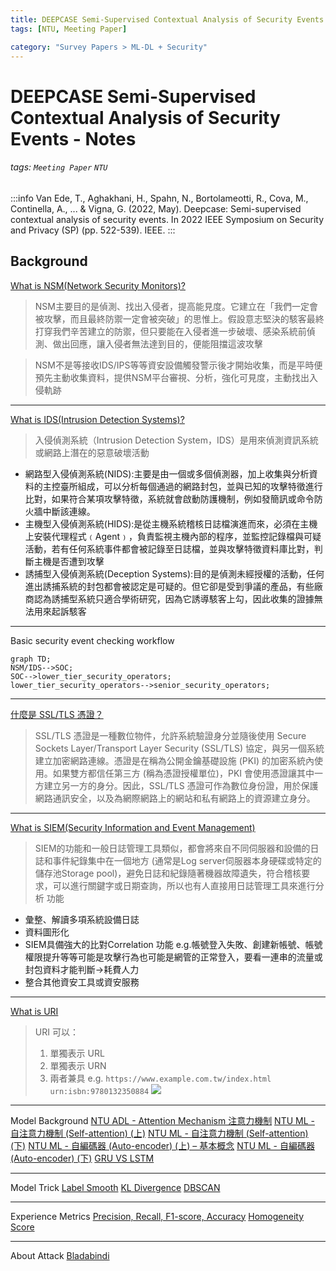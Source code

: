 ```yaml
---
title: DEEPCASE Semi-Supervised Contextual Analysis of Security Events - Notes
tags: [NTU, Meeting Paper]

category: "Survey Papers > ML-DL + Security"
---
```


# DEEPCASE Semi-Supervised Contextual Analysis of Security Events - Notes
###### tags: `Meeting Paper` `NTU`
:::info
Van Ede, T., Aghakhani, H., Spahn, N., Bortolameotti, R., Cova, M., Continella, A., ... & Vigna, G. (2022, May). Deepcase: Semi-supervised contextual analysis of security events. In 2022 IEEE Symposium on Security and Privacy (SP) (pp. 522-539). IEEE.
:::
## Background
[What is NSM(Network Security Monitors)?](https://ithelp.ithome.com.tw/articles/10202297)
> NSM主要目的是偵測、找出入侵者，提高能見度。它建立在「我們一定會被攻擊，而且最終防禦一定會被突破」的思惟上。假設意志堅決的駭客最終打穿我們辛苦建立的防禦，但只要能在入侵者進一步破壞、感染系統前偵測、做出回應，讓入侵者無法達到目的，便能阻擋這波攻擊

> NSM不是等接收IDS/IPS等等資安設備觸發警示後才開始收集，而是平時便預先主動收集資料，提供NSM平台審視、分析，強化可見度，主動找出入侵軌跡
---
[What is IDS(Intrusion Detection Systems)?](https://www.ithome.com.tw/tech/28712)
> 入侵偵測系統（Intrusion Detection System，IDS）是用來偵測資訊系統或網路上潛在的惡意破壞活動

* 網路型入侵偵測系統(NIDS):主要是由一個或多個偵測器，加上收集與分析資料的主控臺所組成，可以分析每個通過的網路封包，並與已知的攻擊特徵進行比對，如果符合某項攻擊特徵，系統就會啟動防護機制，例如發簡訊或命令防火牆中斷該連線。
* 主機型入侵偵測系統(HIDS):是從主機系統稽核日誌檔演進而來，必須在主機上安裝代理程式﹙Agent﹚，負責監視主機內部的程序，並監控記錄檔與可疑活動，若有任何系統事件都會被記錄至日誌檔，並與攻擊特徵資料庫比對，判斷主機是否遭到攻擊
* 誘捕型入侵偵測系統(Deception Systems):目的是偵測未經授權的活動，任何進出誘捕系統的封包都會被認定是可疑的。但它卻是受到爭議的產品，有些廠商認為誘捕型系統只適合學術研究，因為它誘導駭客上勾，因此收集的證據無法用來起訴駭客
---
Basic security event checking workflow
```mermaid
graph TD;
NSM/IDS-->SOC;
SOC-->lower_tier_security_operators;
lower_tier_security_operators-->senior_security_operators;
```

---

[什麼是 SSL/TLS 憑證？](https://aws.amazon.com/tw/what-is/ssl-certificate/)
> SSL/TLS 憑證是一種數位物件，允許系統驗證身分並隨後使用 Secure Sockets Layer/Transport Layer Security (SSL/TLS) 協定，與另一個系統建立加密網路連線。憑證是在稱為公開金鑰基礎設施 (PKI) 的加密系統內使用。如果雙方都信任第三方 (稱為憑證授權單位)，PKI 會使用憑證讓其中一方建立另一方的身分。因此，SSL/TLS 憑證可作為數位身份證，用於保護網路通訊安全，以及為網際網路上的網站和私有網路上的資源建立身分。

---

[What is SIEM(Security Information and Event Management)](https://ithelp.ithome.com.tw/articles/10195623)
> SIEM的功能和一般日誌管理工具類似，都會將來自不同伺服器和設備的日誌和事件紀錄集中在一個地方 (通常是Log server伺服器本身硬碟或特定的儲存池Storage pool)，避免日誌和紀錄隨著機器故障遺失，符合稽核要求，可以進行關鍵字或日期查詢，所以也有人直接用日誌管理工具來進行分析
功能
* 彙整、解讀多項系統設備日誌
* 資料圖形化
* SIEM具備強大的比對Correlation 功能
e.g.帳號登入失敗、創建新帳號、帳號權限提升等等可能是攻擊行為也可能是網管的正常登入，要看一連串的流量或封包資料才能判斷$\to$耗費人力
* 整合其他資安工具或資安服務

---

[What is URI](https://ithelp.ithome.com.tw/articles/10266610)
> URI 可以：
> 1. 單獨表示 URL
> 2. 單獨表示 URN
> 3. 兩者兼具
e.g. `https://www.example.com.tw/index.html
    urn:isbn:9780132350884`
![](https://ithelp.ithome.com.tw/upload/images/20210918/201393586o6XK78Vqg.png)

---

Model Background
[NTU ADL - Attention Mechanism 注意力機制](https://youtu.be/YJYcMLq1_f4)
[NTU ML - 自注意力機制 (Self-attention) (上)](https://youtu.be/hYdO9CscNes)
[NTU ML - 自注意力機制 (Self-attention) (下)](https://youtu.be/gmsMY5kc-zw)
[NTU ML - 自編碼器 (Auto-encoder) (上) – 基本概念](https://youtu.be/3oHlf8-J3Nc)
[NTU ML - 自編碼器 (Auto-encoder) (下)](https://youtu.be/JZvEzb5PV3U)
[GRU VS LSTM](https://tengyuanchang.medium.com/比較長短期記憶模型-lstm-與改良後的遞歸神經網路模型-gru-813dec22ec6d)

---

Model Trick
[Label Smooth](https://medium.com/aiot-taipei/training-trick-label-smoothing-93833db95ef8)
[KL Divergence](https://roger010620.medium.com/關於深度學習中的loss-function-entropy-cross-entropy-kl-divergence-and-f-divergence-3e997f293b2)
[DBSCAN](https://pyecontech.com/2020/07/15/dbscan/)

---

Experience Metrics
[Precision, Recall, F1-score, Accuracy](https://ycc.idv.tw/confusion-matrix.html)
[Homogeneity Score](https://blog.csdn.net/u010159842/article/details/78624135)

---

About Attack
[Bladabindi](https://blog.trendmicro.com.tw/?p=58182)